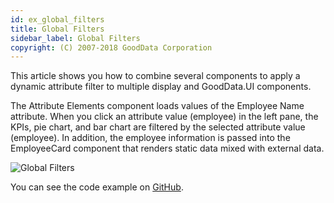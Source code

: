 ```yaml
---
id: ex_global_filters
title: Global Filters
sidebar_label: Global Filters
copyright: (C) 2007-2018 GoodData Corporation
---
```


This article shows you how to combine several components to apply a dynamic attribute filter to multiple display and GoodData.UI components.

The Attribute Elements component loads values of the Employee Name attribute. When you click an attribute value (employee) in the left pane, the KPIs, pie chart, and bar chart are filtered by the selected attribute value (employee). In addition, the employee information is passed into the EmployeeCard component that renders static data mixed with external data.

![Global Filters](assets/movie-speed.gif)

You can see the code example on [GitHub](https://github.com/gooddata/gooddata-react-components/blob/master/examples/src/components/GlobalFiltersExample.jsx).
